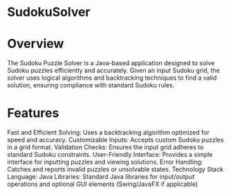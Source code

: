 # SudokuSolver

# Overview
The Sudoku Puzzle Solver is a Java-based application designed to solve Sudoku puzzles efficiently and accurately. Given an input Sudoku grid, the solver uses logical algorithms and backtracking techniques to find a valid solution, ensuring compliance with standard Sudoku rules.

# Features
Fast and Efficient Solving: Uses a backtracking algorithm optimized for speed and accuracy.
Customizable Inputs: Accepts custom Sudoku puzzles in a grid format.
Validation Checks: Ensures the input grid adheres to standard Sudoku constraints.
User-Friendly Interface: Provides a simple interface for inputting puzzles and viewing solutions.
Error Handling: Catches and reports invalid puzzles or unsolvable states.
Technology Stack
Language: Java
Libraries: Standard Java libraries for input/output operations and optional GUI elements (Swing/JavaFX if applicable)
